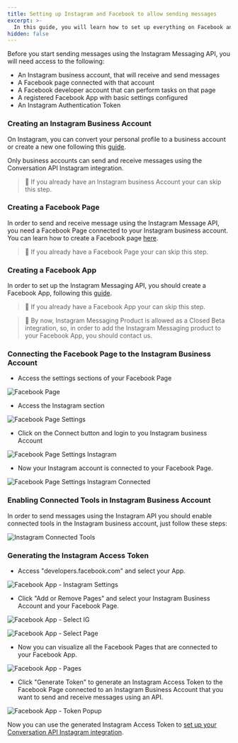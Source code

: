 ```yaml
---
title: Setting up Instagram and Facebook to allow sending messages 
excerpt: >- 
  In this guide, you will learn how to set up everything on Facebook and Instagram before sending messages 
hidden: false
---
```


Before you start sending messages using the Instagram Messaging API, you will need access to the following:

* An Instagram business account, that will receive and send messages
* A Facebook page connected with that account
* A Facebook developer account that can perform tasks on that page
* A registered Facebook App with basic settings configured
* An Instagram Authentication Token

### Creating an Instagram Business Account

On Instagram, you can convert your personal profile to a business account or create a new one following
this [guide](https://www.facebook.com/business/help/502981923235522).

Only business accounts can send and receive messages using the Conversation API Instagram integration.

> 📘 If you already have an Instagram business Account your can skip this step.

### Creating a Facebook Page

In order to send and receive message using the Instagram Message API, you need a Facebook Page connected
to your Instagram business account. You can learn how to create a Facebook
page [here](https://www.facebook.com/business/help/104002523024878).

> 📘 If you already have a Facebook Page your can skip this step.

### Creating a Facebook App

In order to set up the Instagram Messaging API, you should create a Facebook App, following
this [guide](https://developers.facebook.com/docs/development/create-an-app/).

> 📘 If you already have a Facebook App your can skip this step.

> 🚧 By now, Instagram Messaging Product is allowed as a Closed Beta integration, so, in order to add
> the Instagram Messaging product to your Facebook App, you should contact us.

### Connecting the Facebook Page to the Instagram Business Account

* Access the settings sections of your Facebook Page

![Facebook Page](../conversation-channel-support/images/channel-support/instagram/fb_page.jpg)

* Access the Instagram section

![Facebook Page Settings](../conversation-channel-support/images/channel-support/instagram/fb_page_settings.jpg)

* Click on the Connect button and login to you Instagram business Account

![Facebook Page Settings Instagram](../conversation-channel-support/images/channel-support/instagram/fb_page_instagram.jpg)

* Now your Instagram account is connected to your Facebook Page.

![Facebook Page Settings Instagram Connected](../conversation-channel-support/images/channel-support/instagram/fb_page_instagram_connected.jpg)

### Enabling Connected Tools in Instagram Business Account

In order to send messages using the Instagram API you should enable connected tools in the Instagram business account,
just follow these steps:

![Instagram Connected Tools](../conversation-channel-support/images/channel-support/instagram/ig_connected_tools.png)

### Generating the Instagram Access Token

* Access "developers.facebook.com" and select your App.

![Facebook App - Instagram Settings](../conversation-channel-support/images/channel-support/instagram/fb_gen_token.png)

* Click "Add or Remove Pages" and select your Instagram Business Account and your Facebook Page.

![Facebook App - Select IG](../conversation-channel-support/images/channel-support/instagram/fb_gen_token_add_ig.png)

![Facebook App - Select Page](../conversation-channel-support/images/channel-support/instagram/fb_gen_token_add_page.png)

* Now you can visualize all the Facebook Pages that are connected to your Facebook App.

![Facebook App - Pages](../conversation-channel-support/images/channel-support/instagram/fb_gen_token_pages.png)

* Click "Generate Token" to generate an Instagram Access Token to the Facebook Page connected to an Instagram Business
  Account that you want to send and receive messages using an API.

![Facebook App - Token Popup](../conversation-channel-support/images/channel-support/instagram/fb_gen_token_popup.png)

Now you can use the generated Instagram Access Token
to [set up your Conversation API Instagram integration](doc:conversation-instagram).